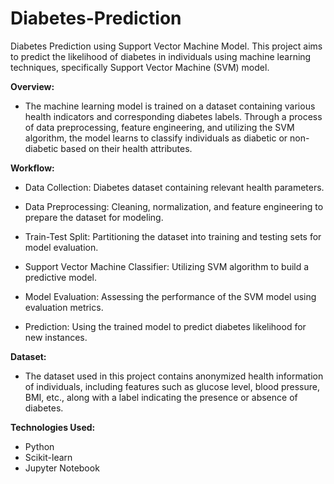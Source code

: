 # Diabetes-Prediction
Diabetes Prediction using Support Vector Machine Model.
This project aims to predict the likelihood of diabetes in individuals using machine learning techniques, specifically Support Vector Machine (SVM) model.


**Overview:**
- The machine learning model is trained on a dataset containing various health indicators and corresponding diabetes labels. Through a process of data preprocessing, feature engineering, and utilizing the SVM algorithm, the model learns to classify individuals as diabetic or non-diabetic based on their health attributes.


**Workflow:**
- Data Collection: Diabetes dataset containing relevant health parameters.

- Data Preprocessing: Cleaning, normalization, and feature engineering to prepare the dataset for modeling.

- Train-Test Split: Partitioning the dataset into training and testing sets for model evaluation.

- Support Vector Machine Classifier: Utilizing SVM algorithm to build a predictive model.

- Model Evaluation: Assessing the performance of the SVM model using evaluation metrics.

- Prediction: Using the trained model to predict diabetes likelihood for new instances.


**Dataset:**
- The dataset used in this project contains anonymized health information of individuals, including features such as glucose level, blood pressure, BMI, etc., along with a label indicating the presence or absence of diabetes.

**Technologies Used:**
- Python
- Scikit-learn
- Jupyter Notebook
